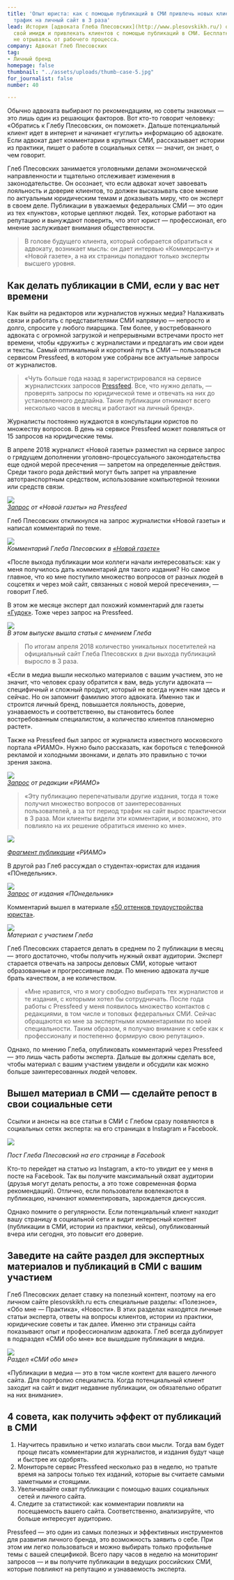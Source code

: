 ```yaml
---
title: 'Опыт юриста: как с помощью публикаций в СМИ привлечь новых клиентов и увеличить
  трафик на личный сайт в 3 раза'
lead: История [адвоката Глеба Плесовских](http://www.plesovskikh.ru/) о том, как формировать
  свой имидж и привлекать клиентов с помощью публикаций в СМИ. Бесплатно, быстро и
  не отрываясь от рабочего процесса.
company: Адвокат Глеб Плесовских
tag:
- Личный бренд
homepage: false
thumbnail: "../assets/uploads/thumb-case-5.jpg"
for_journalist: false
number: 40

---
```

Обычно адвоката выбирают по рекомендациям, но советы знакомых — это лишь один из решающих факторов. Вот кто-то говорит человеку: «Обратись к Глебу Плесовских, он поможет». Дальше потенциальный клиент идет в интернет и начинает «гуглить» информацию об адвокате. Если адвокат дает комментарии в крупных СМИ, рассказывает истории из практики, пишет о работе в социальных сетях — значит, он знает, о чем говорит.

Глеб Плесовских занимается уголовными делами экономической направленности и тщательно отслеживает изменения в законодательстве. Он осознает, что если адвокат хочет завоевать лояльность и доверие клиентов, то должен высказывать свое мнение по актуальным юридическим темам и доказывать миру, что он эксперт в своем деле. Публикации в уважаемых федеральных СМИ — это один из тех «пунктов», которые цепляют людей. Тех, которые работают на репутацию и вынуждают поверить, что этот юрист — профессионал, его мнение заслуживает внимания общественности.

> В голове будущего клиента, который собирается обратиться к адвокату, возникает мысль: он дает интервью «Коммерсанту» и «Новой газете», а на их страницы попадают только эксперты высшего уровня.

## Как делать публикации в СМИ, если у вас нет времени

Как выйти на редакторов или журналистов нужных медиа? Налаживать связи и работать с представителями СМИ напрямую — непросто и долго, спросите у любого пиарщика. Тем более, у востребованного адвоката с огромной загрузкой и непрерывными встречами просто нет времени, чтобы «дружить» с журналистами и предлагать им свои идеи и тексты. Самый оптимальный и короткий путь в СМИ — пользоваться сервисом Pressfeed, в котором уже собраны все актуальные запросы от журналистов.

> «Чуть больше года назад я зарегистрировался на сервисе журналистских запросов [Pressfeed](https://pressfeed.ru/). Все, что нужно делать, — проверять запросы по юридической теме и отвечать на них до установленного дедлайна. Такие публикации отнимают всего несколько часов в месяц и работают на личный бренд».

Журналисты постоянно нуждаются в консультации юристов по множеству вопросов. В день на сервисе Pressfeed может появляться от 15 запросов на юридические темы.

В апреле 2018 журналист «Новой газеты» разместил на сервисе запрос о грядущем дополнении уголовно-процессуального законодательства еще одной мерой пресечения — запретом на определенные действия. Среди такого рода действий могут быть запрет на управление автотранспортным средством, использование компьютерной техники или средств связи.

![](../assets/uploads/image8-10.png)  
[_Запрос_](https://pressfeed.ru/query/42475) _от «Новой газеты» на Pressfeed_

Глеб Плесовских откликнулся на запрос журналистки «Новой газеты» и написал комментарий по теме.

![](../assets/uploads/image9-8.png)  
_Комментарий Глеба Плесовских в_ [_«Новой газете»_](https://www.novayagazeta.ru/articles/2018/04/15/76193-gde-kogo-za-chto)

«После выхода публикации мои коллеги начали интересоваться: как у меня получилось дать комментарий для такого издания? Но самое главное, что ко мне поступило множество вопросов от разных людей в соцсетях и через мой сайт, связанных с новой мерой пресечения», — говорит Глеб.

В этом же месяце эксперт дал похожий комментарий для газеты [«Гудок»](http://www.gudok.ru/newspaper/?ID=1416804). Тоже через запрос на Pressfeed.

![](../assets/uploads/image2-10.png)  
_В этом выпуске вышла статья с мнением Глеба_

> По итогам апреля 2018 количество уникальных посетителей на официальный сайт Глеба Плесовских в дни выхода публикаций выросло в 3 раза.

«Если в медиа вышли несколько материалов с вашим участием, это не значит, что человек сразу обратится к вам, ведь услуги адвоката — специфичный и сложный продукт, который не всегда нужен нам здесь и сейчас. Но он запомнит фамилию этого адвоката. Именно так и строится личный бренд, повышается лояльность, доверие, узнаваемость и соответственно, вы становитесь более востребованным специалистом, а количество клиентов планомерно растет».

Также на Pressfeed был запрос от журналиста известного московского портала «РИАМО». Нужно было рассказать, как бороться с телефонной рекламой и холодными звонками, и делать это правильно с точки зрения закона.

![](../assets/uploads/image4-11.png)  
[_Запрос_](https://pressfeed.ru/query/29868) _от редакции «РИАМО»_

> «Эту публикацию перепечатывали другие издания, тогда я тоже получил множество вопросов от заинтересованных пользователей, а за тот период трафик на сайт вырос практически в 3 раза. Мои клиенты видели эти комментарии, и возможно, это повлияло на их решение обратиться именно ко мне».

![](../assets/uploads/image3-10.png)

[_Фрагмент публикации_](https://riamo.ru/article/206873/kak-izbavitsya-ot-telefonnogo-spama.xl) _«РИАМО»_

В другой раз Глеб рассуждал о студентах-юристах для издания «ПОнедельник».

![](../assets/uploads/image6-12.png)  
[_Запрос_](https://pressfeed.ru/query/29444) _от издания «ПОнедельник»_

Комментарий вышел в материале [«50 оттенков трудоустройства юриста»](https://ponedelnikmag.com/post/50-ottenkov-trudoustroystva-yurista).

![](../assets/uploads/image5-11.png)  
_Материал с участием Глеба_

Глеб Плесовских старается делать в среднем по 2 публикации в месяц — этого достаточно, чтобы получить нужный охват аудитории. Эксперт старается отвечать на запросы деловых СМИ, которые читают образованные и прогрессивные люди. По мнению адвоката лучше брать качеством, а не количеством.

> «Мне нравится, что я могу свободно выбирать тех журналистов и те издания, с которыми хотел бы сотрудничать. После года работы с Pressfeed у меня появилось множество контактов с редакциями, в том числе и топовых федеральных СМИ. Сейчас обращаются ко мне за экспертными комментариями по моей специальности. Таким образом, я получаю внимание к себе как к профессионалу и постепенно формирую свою репутацию».

Однако, по мнению Глеба, опубликовать комментарий через Pressfeed — это лишь часть работы эксперта. Дальше вы должны сделать все, чтобы материал с вашим участием увидели и обсудили как можно больше заинтересованных людей человек.

## Вышел материал в СМИ — сделайте репост в свои социальные сети

Ссылки и анонсы на все статьи в СМИ с Глебом сразу появляются в социальных сетях эксперта: на его страницах в Instagram и Facebook.

![](../assets/uploads/image7-13.png)

_Пост Глеба Плесовский на его странице в Facebook_

Кто-то перейдет на статью из Instagram, а кто-то увидит ее у меня в посте на Facebook. Так вы получите максимальный охват аудитории (друзья могут делать репосты, а это тоже современная форма рекомендаций). Отлично, если пользователи вовлекаются в публикацию, начинают комментировать, зарождается дискуссия.

Однако помните о регулярности. Если потенциальный клиент находит вашу страницу в социальной сети и видит интересный контент (публикации в СМИ, истории из практики, кейсы), опубликованный вчера или сегодня, это повысит его доверие.

## Заведите на сайте раздел для экспертных материалов и публикаций в СМИ с вашим участием

Глеб Плесовских делает ставку на полезный контент, поэтому на его личном сайте plesovskikh.ru есть специальные разделы: «Полезное», «Обо мне — Практика», «Новости». В этих разделах находятся личные статьи эксперта, ответы на вопросы клиентов, истории из практики, юридические советы и так далее. Именно эти страницы сайта показывают опыт и профессионализм адвоката. Глеб всегда дублирует в подраздел «СМИ обо мне» все вышедшие публикации в медиа.

![](../assets/uploads/image1-12.png)  
_Раздел «СМИ обо мне»_

«Публикации в медиа — это в том числе контент для вашего личного сайта. Для портфолио специалиста. Когда потенциальный клиент заходит на сайт и видит недавние публикации, он обязательно обратит на них внимание».

## 4 совета, как получить эффект от публикаций в СМИ

1. Научитесь правильно и четко излагать свои мысли. Тогда вам будет проще писать комментарии для журналистов, и издания будут чаще и быстрее их одобрять.
2. Мониторьте сервис Pressfeed несколько раз в неделю, но тратьте время на запросы только тех изданий, которые вы считаете самыми заметными и стоящими.
3. Увеличивайте охват публикации с помощью ваших социальных сетей и личного сайта.
4. Следите за статистикой: как комментарии повлияли на посещаемость вашего сайта. Соответственно, анализируйте, что больше интересует аудиторию.

Pressfeed — это один из самых полезных и эффективных инструментов для развития личного бренда, это возможность заявить о себе. При этом им легко пользоваться и можно выбирать только профильные темы с вашей спецификой. Всего пару часов в неделю на мониторинг запросов — и вы получите публикации в ведущих российских СМИ, которые повлияют на репутацию и узнаваемость эксперта.
